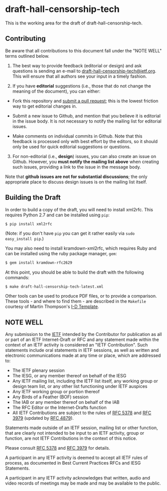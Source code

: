# draft-hall-censorship-tech

This is the working area for the draft of draft-hall-censorship-tech.

## Contributing

Be aware that all contributions to this document fall under the "NOTE
WELL" terms outlined below.

1. The best way to provide feedback (editorial or design) and ask
questions is sending an e-mail to draft-hall-censorship-tech@ietf.org.
This will ensure that all authors see your input in a timely fashion.

2. If you have **editorial** suggestions (i.e., those that do not
change the meaning of the document), you can either:

  * Fork this repository and [submit a pull
  request](https://help.github.com/articles/fork-a-repo/); this is the
  lowest friction way to get editorial changes in.

  * Submit a new issue to Github, and mention that you believe it is
  editorial in the issue body. It is not necessary to notify the
  mailing list for editorial issues.

  * Make comments on individual commits in Github. Note that this
  feedback is processed only with best effort by the editors, so it
  should only be used for quick editorial suggestions or questions.

3. For non-editorial (i.e., **design**) issues, you can also create an
issue on Github. However, you **must notify the mailing list above**
when creating such issues, providing a link to the issue in the
message body.

  Note that **github issues are not for substantial discussions**; the
  only appropriate place to discuss design issues is on the mailing
  list itself.


## Building the Draft

In order to build a copy of the draft, you will need to install
xml2rfc.  This requires Python 2.7 and can be installed using `pip`:

```sh
$ pip install xml2rfc
```

(Note: if you don't have `pip` you can get it rather easily via `sudo
easy_install pip`.)

You may also need to install kramdown-xml2rfc, which requires Ruby and
can be installed using the ruby package manager, `gem`:

```sh
$ gem install kramdown-rfc2629
```

At this point, you should be able to build the draft with the
following commands:

```make draft-hall-censorship-tech-latest.txt
$ make draft-hall-censorship-tech-latest.xml
```

Other tools can be used to produce PDF files, or to provide a
comparison.  These tools - and where to find them - are described in
the `Makefile` courtesy of Martin Thompson's [I-D
Template](https://github.com/martinthomson/i-d-template).


## NOTE WELL

Any submission to the [IETF](https://www.ietf.org/) intended by the
Contributor for publication as all or part of an IETF Internet-Draft
or RFC and any statement made within the context of an IETF activity
is considered an "IETF Contribution". Such statements include oral
statements in IETF sessions, as well as written and electronic
communications made at any time or place, which are addressed to:

 * The IETF plenary session
 * The IESG, or any member thereof on behalf of the IESG
 * Any IETF mailing list, including the IETF list itself, any working group
   or design team list, or any other list functioning under IETF auspices
 * Any IETF working group or portion thereof
 * Any Birds of a Feather (BOF) session
 * The IAB or any member thereof on behalf of the IAB
 * The RFC Editor or the Internet-Drafts function
 * All IETF Contributions are subject to the rules of
   [RFC 5378](https://tools.ietf.org/html/rfc5378) and
   [RFC 3979](https://tools.ietf.org/html/rfc3979)
   (updated by [RFC 4879](https://tools.ietf.org/html/rfc4879)).

Statements made outside of an IETF session, mailing list or other
function, that are clearly not intended to be input to an IETF
activity, group or function, are not IETF Contributions in the context
of this notice.

Please consult [RFC 5378](https://tools.ietf.org/html/rfc5378) and
[RFC 3979](https://tools.ietf.org/html/rfc3979) for details.

A participant in any IETF activity is deemed to accept all IETF rules
of process, as documented in Best Current Practices RFCs and IESG
Statements.

A participant in any IETF activity acknowledges that written, audio
and video records of meetings may be made and may be available to the
public.
